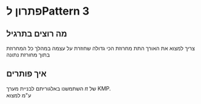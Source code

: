 # פתרון לPattern 3
## מה רוצים בתרגיל
צריך למצוא את האורך התת מחרוזת הכי גדולה שחוזרת על עצמה במהלך כל המחרוזת בתוך מחורזת נתונה
## איך פותרים
השתמשנו באלגוריתם לבניית מערך 𝜋 של KMP.\
ע"מ למצוא
